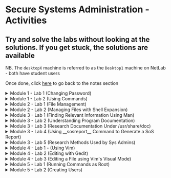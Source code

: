 # Secure Systems Administration - Activities

## Try and solve the labs without looking at the solutions. If you get stuck, the solutions are available

NB. The `desktopX` machine is referred to as the `Desktop1` machine on NetLab - both have student users

Once done, click [here](https://github.com/ComplexSec/secure-systems-admin) to go back to the notes section

<details><summary>Module 1 - Lab 1 (Changing Password)</summary>
<p>

### Step 1: Change the password for student to 55TurnK3y 

<details><summary>Solution</summary>
<p>
	
Done via the `passwd` command when either SSH'd into the workstation or via the GUI accessed via `Activities --> Education` and selecting the workstation VM

![](/images/passwd.png)

You should now be able to log out and back in via the "55TurnK3y" password

</p>
</details>

</p>
</details>

<details><summary>Module 1 - Lab 2 (Using Commands)</summary>
<p>
	
### Step 1 - Change student's password to T3st1ngT1me

<details><summary>Solution</summary>
<p>
	
Done via the `passwd` command when logged in as student. Simply type the old password and then the new password twice

![](/images/passwd2.png)

</p>
</details>

### Step 2 - Show current date and time

<details><summary>Solution</summary>
<p>
	
Simply type the `date` command into the terminal	

![](/images/date2.png)

</p>
</details>

### Step 3 - Display current time in the following format HH:MM:SS A/PM

<details><summary>Solution</summary>
<p>
	
Use the previous command - __date__ - with the %r argument

![](/images/date3.png)

</p>
</details>

### Step 4 - Identify what kind of file /usr/bin/clean-binary-files is

<details><summary>Solution</summary>
<p>
	
There is a problem with this one. Instead of running this task on the workstation VM, exit back out to the `Foundation 0` PC and you will identify the file exists

To identify what type of file it is, simply use the `file` command along with the file you want to identify

![](/images/foundation.png)

</p>
</details>

### Step 5 - Use the wc command and bash shortcuts to display the size of /usr/bin/clean-binary-files

<details><summary>Solution</summary>
<p>
	
Simply use the `wc` command on the file specified. If the previous command has been typed, you can shorten this to using the `Esc+.` shortcut to print the last string of the last command

![](/images/binary.png)

</p>
</details>

### Step 6 - Display the first 10 lines of /usr/bin/clean-binary-files

<details><summary>Solution</summary>
<p>
	
Use the `head` command to display the first 10 lines of a file by default - no need to specify via the `-n` argument

![](/images/first.png)

</p>
</details>

### Step 7 - Display the last 10 lines at the bottom of /usr/bin/clean-binary-files

<details><summary>Solution</summary>
<p>
	
Use the `tail` command to display the last 10 lines of a file by default - no specification needed

![](/images/last.png)

</p>
</details>

### Step 8 - Repeat the previous command but use the `-n 20` option to display the last 20 lines in the file

<details><summary>Solution</summary>
<p>
	
Use the Up Arrow to use the previous command and simply add the `-n 20` option

![](/images/20.png)

</p>
</details>

### Step 9 - Execute the date command without any arguments to display current date and time

<details><summary>Solution</summary>
<p>
	
Simply type `date` into the command line

![](/images/date4.png)

</p>
</details>

### Step 10 - Use bash history to display just the time

<details><summary>Solution</summary>
<p>
	
![](/images/41.png)

</p>
</details>

### Step 11 - Finish the BASH session

<details><summary>Solution</summary>
<p>
	
Simply type `exit` into the shell to exit both the SSH connection and the normal terminal

![](/images/exit.png)

</p>
</details>

</p>
</details>

<details><summary>Module 2 - Lab 1 (File Management)</summary>
<p>
	
## Step 1 - Creat sets of empty files (song1-6.mp3, snap1-6.jpg & film1-6.avi)

<details><summary>Solution</summary>
<p>
	
Simply use the touch command to create all mp3, jpg and avi files in the home directory - using three commands

![](/images/touch.png)

</p>
</details>

## Step 2 - Move songs into Music, snaps into Pictures and films into Videos

<details><summary>Solution</summary>
<p>
	
Simply use the `mv` command with the * after song, snap and film to move all correpsonding files into their respective directory

![](/images/mv.png)

</p>
</details>

## Step 3 - Make three directories (friends, family, work) in your home directory

<details><summary>Solution</summary>
<p>
	
Simply use the `mkdir` command along with the directory names

![](/images/friends.png)

</p>
</details>

## Step 4 - Copy all files containing numbers 1 and 2 to friends folder and all files containing 3 and 4 to the family folder

<details><summary>Solution</summary>
<p>
	
Simply use the `cp` command along with first, the files you want to copy and lastly their destination

![](/images/family.png)

</p>
</details>

## Step 5 - Copy all files containing numbers 5 and 6 to work folder

<details><summary>Solution</summary>
<p>
	
Do the previous command but change it to 5 and 6 and the destination to `~/work`

![](/images/work.png)

</p>
</details>
	
## Step 6 - Attempt to remove the `family` and `friends` directories via `rmdir`

<details><summary>Solution</summary>
<p>
	
Try and remove the directories using the `rmdir family/ friends/` command and you will get an error as they are not empty directories

![](/images/rmdir.png)

</p>
</details>

## step 7 - Use another command that succeeds in deleting the folders

<details><summary>Solution</summary>
<p>
	
To successfully delete directories that contain files, use the `rm -r` command followed by the directories you want to delete

![](/images/delete.png)

</p>
</details>

## Step 8 - Delete all files in work project, but but do not delete the directory

<details><summary>Solution</summary>
<p>
	
Use the `rm ~/work/*` command to delete all files in the work directory

![](/images/work2.png)

</p>
</details>

## Step 9 - From home directory, use the `rmdir` command to delete the work directory

<details><summary>Solution</summary>
<p>
	
Simply use the `rmdir` command on the work directory

![](/images/rmdirwork.png)

</p>
</details>

</p>
</details>

<details><summary>Module 2 - Lab 2 (Managing Files with Shell Expansion)</summary>
<p>

## Step 1 - Create files called `tv_seasonX_episodeY.ogg` and replace X with season number and Y with episode number - two seasons of six episodes each

<details><summary>Solution</summary>
<p>
	
Simply use the `touch` command

![](/images/touch2.png)

</p>
</details>

## Step 2 - Create eight files with names `mystery_chapterX.odf` and replace X with numbers 1 through 8

<details><summary>Solution</summary>
<p>
	
Using the same command as above - `touch` - create 8 mystery chapters

![](/images/8files.png)
	
</p>
</details>

## Step 3 - Create two directories named `season1` and `season2` under the Videos directory

<details><summary>Solution</summary>
<p>
	
Simply use the `mkdir` command

![](/images/seasons.png)
	
</p>
</details>

## Step 4 - Move the appropriate TV episodes into the season subdirectories using two commands only

<details><summary>Solution</summary>
<p>
	
Using the `mv` command and the asterisk, simply move them to their respsective folders

![](/images/moved.png)
	
</p>
</details>

## Step 5 - Create two level directory hierarchy with one command. Create `my_bestseller` under the Documents directory and `chapters` beneath the new `my_bestseller` directory

<details><summary>Solution</summary>
<p>
	
Use the `mkdir` command once again and create the directories with the `-p` option to create the parents

![](/images/chapters.png)

</p>
</details>

## Step 6 - Using one command, create 3 more subdirectories directly under `my_bestseller` directory. Name these `editor`, `plot_change` and `vacation`

<details><summary>Solution</summary>
<p>
	
Use the `mkdir` command and create the directories. You do not need the -p option this time as the parent directory already exists

![](/images/three.png)

</p>
</details>

## Step 7 - Change to chapters directory. Move all book chapters into the `chapters` directory using the simplest syntax

<details><summary>Solution</summary>
<p>
	
Use the `cd` command and the `mv` command to move the chapters to the current directory using the `.` symbol

![](/images/mystery.png)
	
</p>
</details>

## Step 8 - Move the first two chapters to the `editor` directory using relative syntax

<details><summary>Solution</summary>
<p>
	
Simply use the `mv` command and relative pathing to move it to the upper directory and the editor directory

![](/images/editor.png)
	
</p>
</details>

## Step 9 - Move chapters 8 and 9 to the vacation folder using one command without wildcard characters

<details><summary>Solution</summary>
<p>
	
Copy the same command as above but simply change names and directories

![](/images/vacation.png)
	
</p>
</details>

## Step 10 - With one command, change directory to season 2 TV episodes location, then copy the first episode to the vacation directory

<details><summary>Solution</summary>
<p>
	
Use the `cd` command to move into the directory `~/Videos/season2` and use the `cp` command to copy the first episode of season 2 into the vacation directory

![](/images/season2.png)
	
</p>
</details>

## Step 11 - With one command, change the working directory to `vacation` then list files. Return to the season 2 directory using the `previous working directory` shortcut. Copy the episode 2 file into `vacation`. Return to `vacation` using the shortcut again

<details><summary>Solution</summary>
<p>
	
Use the `cd`, `cp` commands to carry out this task

![](/images/prev.png)
	
</p>
</details>

## Step 12 - Copy chapters 5 and 6 into `plot_change` then move up one directory to `vacation` parent directory then use one command from there

<details><summary>Solution</summary>
<p>
	
Simply use the `cp` command with the `[]` operators to move 5 and 6 at the same time

![](/images/plot.png)
	
</p>
</details>

## Step 13 - Make three backups of chapter 5. Move to `plot_change` directory and copy chapter5 as a new file name to include the full date. Make another copy appending the current timestamp to ensure a unique file name. Also make a copy appending the current user to the file name

<details><summary>Solution</summary>
<p>
	
Simply use the `cp` command to make backups and use the `date` command to add the dates at the end with various modifiers and the `$USER` variable to add the username

![](/images/dates.png)
	
</p>
</details>

## Step 14 - Delete the `plot_change` directory by first deleting all of the files inside and removing it by first trying the rm command and then the rmdir command

<details><summary>Solution</summary>
<p>
	
Use the `rm` command with asterisk to delete all files inside plot change
	
![](/images/plotchange.png)

</p>
</details>

## Step 15 - Delete the `vacation` directory using the rm command with the recursive option then return to home directory

<details><summary>Solution</summary>
<p>
	
Use the `rm -r` command to recursive delete the vacation folder and all files inside

![](/images/vac.png)
	
</p>
</details>

</p>
</details>

<details><summary>Module 3 - Lab 1 (Finding Relevant Information Using Man)</summary>
<p>
	
## Step 1 - View the gedit(1) man page

<details><summary>Solution</summary>
<p>
	
Simply type `man 1 gedit` to open the relevant man page 

![](/images/man1.png)

</p>
</details>

## Step 2 - Research how to edit a specific file using gedit

<details><summary>Solution</summary>
<p>
	
Simply look through the gedit man page and you will find it

![](/images/filename.png)
	
</p>
</details>

## Step 3 - Research the gedit option used to begin an editing session with the cursor at the end

<details><summary>Solution</summary>
<p>
	
Again, look through the man page and you will find the relevant option

![](/images/line.png)
	
</p>
</details>

## Step 4 - Research the su(1) man page

<details><summary>Solution</summary>
<p>
	
Simply use the same command we did for gedit using the 1 option

![](/images/mansu.png)
	
</p>
</details>

## Step 5 - Research what su does when username argument is omitted

<details><summary>Solution</summary>
<p>
	
You will find this answer by reading the man page
	
![](/images/su2.png)

</p>
</details>

## Step 6 - Research how su behaves when a single dash option is used

<details><summary>Solution</summary>
<p>
	
![](/images/root.png)
	
</p>
</details>

## Step 7 - Consult the passwd(1) man page and determine the options that lock and unlock an account

<details><summary>Solution</summary>
<p>
	
Simply open the man page and look through it

![](/images/lock.png)
	
</p>
</details>

## Step 8 - Locate the two principles to remember according to passwd man page

<details><summary>Solution</summary>
<p>
	
Using the `/principle` command inside the man page, we find the two principles via the string search

![](/images/princ.png)

</p>
</details>

## Step 9 - Consult the man page documenting the syntax of the /etc/passwd file and find out what the third field means

<details><summary>Solution</summary>
<p>
	
To see the syntax documenting the syntax of passwd file instead of the passwd command, we use section 5 when searching for passwd

![](/images/sec5.png)
	
</p>
</details>

## Step 10 - Which command will list detailed information about a zip archive?

<details><summary>Solution</summary>
<p>
	
Using the `man -k zip` command, we can see man pages relating to zips

![](/images/zipinfo.png)
	
</p>
</details>

## Step 11 - Which man page contains a list of parameters that can be pased to the kernel at boot?

<details><summary>Solution</summary>
<p>
	
Again, using the `man -k` command, we can search for the keyword of boot

![](/images/boot.png)
	
</p>
</details>

## Step 12 - Which command is used to tune ext4 file system parameters?

<details><summary>Solution</summary>
<p>
	
Finally, for the third time, use the `man -k` command with the keyword ext4

![](/images/tune2fs.png)
	
</p>
</details>

</p>
</details>

<details><summary>Module 3 - Lab 2 (Understanding Program Documentation)</summary>
<p>
	
## Step 1 - Invoke __pinfo__ without arguments

<details><summary>Solution</summary>
<p>

Simply type `pinfo` into the CLI
	
![](/images/pinfo.png)

</p>
</details>

## Step 2 - Navigate to the __Common Options__ topic

<details><summary>Solution</summary>
<p>
	
Use the Down Arrow to move to Common Options - it will be highlighted red. Once there, hit Enter

![](/images/common.png)

</p>
</details>

## Step 3 - Browse through this __Info__ topic and learn if long-style options can be abbreviated

<details><summary>Solution</summary>
<p>
	
Read through the documentation and you will find it.

![](/images/common.png)

</p>
</details>

## Step 4 - Determine what the symbols `--` signify when used as an argument

<details><summary>Solution</summary>
<p>
	
The symbols signify the end of command options and the start of command arguments in complex commands

![](/images/--.png)

</p>
</details>

## Step 5 - Without exiting __pinfo__ move up to the GNU Coreutils node

<details><summary>Solution</summary>
<p>
	
To go up one node, use the `u` character inside of pinfo

![](/images/u.png)

</p>
</details>

## Step 6 - Move up again to the top topic

<details><summary>Solution</summary>
<p>
	
Once again, hit the `u` character

![](/images/u2.png)

</p>
</details>

## Step 7 - Search for the pattern __nano__ and select that topic

<details><summary>Solution</summary>
<p>
	
To search simply hit `/` followed directly by your string and hit Enter

![](/images/nano.png)

</p>
</details>

## Step 8 - In the Introduction locate and select Command Line Options and browse the topic

<details><summary>Solution</summary>
<p>
	
It is located under Nano -> Introduction -> Command Line Options

![](/images/clop.png)

</p>
</details>

## Step 9 - Move up one level to return to Introduction and move to the next topic

<details><summary>Solution</summary>
<p>
	
Once read, hit `u` once again to back up one topic and then hit `n`. The new location will be in Editor Basics under nano

![](/images/un.png)

</p>
</details>

## Step 10 - Exit __pinfo__

<details><summary>Solution</summary>
<p>
	
Simply press `q` to quit pinfo

</p>
</details>

## Step 11 - Invoke __pinfo__ again specifying nano as the destination topic

<details><summary>Solution</summary>
<p>
	
Simply type `pinfo nano` to open directly up to the nano topic

![](/images/pnano.png)

</p>
</details>

## Step 12 - Select the Editor Basics topic

<details><summary>Solution</summary>
<p>
	
Use arrow keys to select the Editor Basics

![](/images/edbas.png)

</p>
</details>

## Step 13 - Read the Entering Text and Special Functions subtopics

<details><summary>Solution</summary>
<p>
	
Press n to move to the next topic directly instead of going up one node and then back

![](/images/specfunc.png)

</p>
</details>

</p>
</details>

<details><summary>Module 3 - Lab 3 (Research Documentation Under /usr/share/doc)</summary>
<p>
	
## Step 1 - Where can you find the latest news about the vim project?

<details><summary>Solution</summary>
<p>
	
Navigate to the `/usr/share/doc` directory and view the vim-common README

![](/images/vim.png)

</p>
</details>

## Step 2 - What is the wiki URI for the yum package?

<details><summary>Solution</summary>
<p>
	
It is located under yum-3.4.3 and is contained in a README file

![](/images/yum.png)

</p>
</details>

## Step 3 - What examples are provided for the command-line bc calculator?

<details><summary>Solution</summary>
<p>
	
Located in the `bc` directory under the README file

![](/images/bc.png)

</p>
</details>

## Step 4 - How would you read the provided GRUB2 manual?

<details><summary>Solution</summary>
<p>
	
Under the `grub2` directory there is a .html file. Open it with Firefox

![](/images/grub2.png)

</p>
</details>

## Step 5 - What software provides its document as a separate package?

<details><summary>Solution</summary>
<p>
	
Use `yum` to display only those packages that contain -doc, -docs or -documentation in the package name

![](/images/doc.png)

</p>
</details>

</p>
</details>

<details><summary>Module 3 - Lab 4 (Using __sosreport__ Command to Generate a SoS Report)</summary>
<p>
	
## Step 1 - If currently working as a non-root user, switch to root

<details><summary>Solution</summary>
<p>
	
To switch to root, simply type `su -` and use the password `redhat`

![](/images/root2.png)

</p>
</details>

## Step 2 - Run the __sosreport__ command

<details><summary>Solution</summary>
<p>
	
Simply type `sosreport` command

![](/images/sosreport.png)
	
</p>
</details>

## Step 3 - Change directory to /var/tmp and unpack the archive

<details><summary>Solution</summary>
<p>
	
Use the `tar -xvf <filename>` command to unpack it all

![](/images/generate.png)

</p>
</details>

## Step 4 - Change directory to the resulting subdirectory and browse the files founmd there


<details><summary>Solution</summary>
<p>
	
Open files, list directories, and continue to browse to become familiar with the information included in SoS reports. When finished, remove the archive directory and files

![](/images/route.png)
	
</p>
</details>

</p>
</details>

<details><summary>Module 3 - Lab 5 (Research Methods Used by Sys Admins)</summary>
<p>
	
## Step 1 - Research man(1) to determine how to prepare a man page for printing

<details><summary>Solution</summary>
<p>
	
Simply use the `man man` command to research the man command

![](/images/mant.png)

</p>
</details>

## Step 2 - Create a formatted output file of the paswd man page

<details><summary>Solution</summary>
<p>
	
To create this, simply use the `-t` man option with with passwd file and output it to a .ps file

![](/images/pass.png)
	
</p>
</details>

## Step 3 - Research using man to learn the commands used for viewing or printing PostScript files after updating the manual page index cache

<details><summary>Solution</summary>
<p>
	
Using the `man -k` command and searching for either `postscript` or `viewer` will return man pages matching either word

![](/images/mank.png)
	
</p>
</details>

## Step 4 - Research evince(1) using man to learn how to use the viewer in preview mode

<details><summary>Solution</summary>
<p>
	
Simply use `man evince` command and read through it

![](/images/evince.png)
	
</p>
</details>

## Step 5 - View your PostScript file using the various evince options you researched

<details><summary>Solution</summary>
<p>
	
First, you can simply use `evince passwd.ps` to view it normally

![](/images/pass1.png)

Secondly, you can use the `-w` option to preview it

![](/images/pass2.png)

Lastly, using the `-i  3` option will open it at page 3 (exact page nmuber)

![](/images/pass3.png)
	
</p>
</details>

## Step 6 - Using man research lp(1) to determine how to print any document starting on a specific page

<details><summary>Solution</summary>
<p>
	
Simply use `man lp` and find out what the syntax would be to print only pages 2 and 3 of the PostScript file

![](/images/pages.png)

Note that the `-P` option specifies pages. The lp command spools to the default printer.
	
</p>
</details>

## Step 7 - Using pinfo, look for GNU info about the evince viewer

<details><summary>Solution</summary>
<p>
	
Use the `pinfo evince` command to open straight into evince - note that the man page is displayed instead. The pinfo document viewer looks for relevant man page when no appropriate GNU documentation node exists

![](/images/evinceman.png)

</p>
</details>

## Step 8 - Use pinfo to locate and browse all document nodes for the coreutils commands and programs

<details><summary>Solution</summary>
<p>
	
First, open up `pinfo` normally. Then select the `Coreutils: Core GNU` option and press Enter. Then select Introduction. Walk through the Introduction by press n for the next node until node 29

![](/images/tools.png)
	
</p>
</details>

## Step 9 - Using firefox, open the system's package documentation and browse into the man-db package subdirectory

<details><summary>Solution</summary>
<p>
	
Simply type `firefox /usr/share/doc` to open up the directory in Firefox. Once there, navigate to the man-db page. You can view either the .txt file or the .ps file

![](/images/firefox.png)
	
</p>
</details>

## Step 10 - Using the open Firefox browser, locate and browser into the initscripts package subdirectory and view the sysconfig.txt file


<details><summary>Solution</summary>
<p>
	
Simply navigate to the request directory and view the file sysconfig.txt inside Firefox

![](/images/sysconf.png)
	
</p>
</details>

</p>
</details>

<details><summary>Module 4 - Lab 1 - (Using Vim)</summary>
<p>
	
## Step 1 - Open vimtutor, read the welcome screen and perform lesson 1.1

<details><summary>Solution</summary>
<p>
	
This lesson talks about navigating via the h, j, k and l keys

![](/images/lessons1_1.png)

</p>
</details>

## Step 2 - Return to the vimtutor window and perform lesson 1.2

<details><summary>Solution</summary>
<p>
	
This lesson talks about quitting vim

![](/images/lessons1_2.png)

</p>
</details>

## Step 3 - Return to the vimtutor window and perform lesson 1.3

<details><summary>Solution</summary>
<p>
	
This lesson talks about editing and deletion of text

![](/images/lessons1_3.png)

</p>
</details>

## Step 4 - Return to the vimtutor window and perform lesson 1.4

<details><summary>Solution</summary>
<p>
	
This lesson talks about inserting text and how to do it

![](/images/lessons1_4.png)

</p>
</details>

## Step 5 - Return to the vimtutor window and perform lesson 1.5

<details><summary>Solution</summary>
<p>
	
This lessons talks about appending text

![](/images/lessons1_5.png)

</p>
</details>

## Step 6 - Return to the vimtutor window and perform lesson 1.6

<details><summary>Solution</summary>
<p>
	
This lesson talks about editing a file

![](/images/lessons1_6.png)

</p>
</details>

## Step 7 - Return to the vimtutor window and read the lesson 1 summary

<details><summary>Solution</summary>
<p>
	
![](/images/lesson_summary.png)

</p>
</details>

</p>
</details>

<details><summary>Module 4 - Lab 2 (Editing with Gedit)</summary>
<p>
	
## Step 1 - Redirect a long listing of all home directory files into a file named gedit_lab.txt

<details><summary>Solution</summary>
<p>
	
First, use the command `ls -al` to display all files and use the `>` operator to redirect output to a file

![](/images/redirect.png)

</p>
</details>

## Step 2 - Open the file with gedit in the background

<details><summary>Solution</summary>
<p>
	
Using the `&` symbol allows us to run files in the background and still be able to use the terminal

![](/images/amper.png)
	
</p>
</details>

## Step 3 - Insert the date at the top of the file via the date command and copying the reuslts

<details><summary>Solution</summary>
<p>
	
In the terminal, use the `date "+%A", "%B", "%d", "%Y"` to display the current date and copy it into gedit using the shortcuts

![](/images/date5.png)	
	
</p>
</details>

## Step 4 - Insert a description for this document including your username and host name via the command line and copy

<details><summary>Solution</summary>
<p>
	
To get the username and hostname, you can use the `$USER` and `$(hostname)` options on the command line to generate a sentence

![](/images/echouser.png)	
	
</p>
</details>

## Step 5 - Remove files that are not hidden configuration files or directories

<details><summary>Solution</summary>
<p>
	
Simply remove them inside gedit like a normal text editor so only the `.<files>` exist
	
![](/images/finish.png)	

</p>
</details>

</p>
</details>

<details><summary>Module 4 - Lab 3 (Editing a File using Vim's Visual Mode)</summary>
<p>
	
## Step 1 - Redirect a long list of all content in student's home directory into a file called editing_final_lab.txt

<details><summary>Solution</summary>
<p>
	
Simply use the `ls -al` option and redirect operators

![](/images/final.png)	

</p>
</details>

## Step 2 - Edit the file using Vim to take advantage of visual mode

<details><summary>Solution</summary>
<p>
	
Simlpy open the file using Vim

![](/images/visual.png)	
	
</p>
</details>

## Step 3 - Remove the first three lines

<details><summary>Solution</summary>
<p>
	
Use the arrow keys to position the cursor at the first character in the first row and hit `V` to enter line-based visual mode. Move down using the down arrow key three to select the first three rows and delete them with `x`

![](/images/first_three.png)	
	
</p>
</details>

## Step 4 - Remove permission columns for group and other on the first list

<details><summary>Solution</summary>
<p>
	
Use the arrow keys to position the cursor at the first character and enter visual mode with `V`. Then, use the arrow keys to position the cursor at the last character and delete with `x`

![](/images/x.png)	
	
</p>
</details>

## Step 5 - Remove the permission columns for group and other on the remaining lines

<details><summary>Solution</summary>
<p>
	
Again, use the arrow keys to position the cursor at the first character, enter visual mode with the control sequence `CTRL+V` and use the arrow keys to position the cursor at the last character of the column then press x to delete

![](/images/x2.png)	
	
</p>
</details>

## Step 6 - Remove the group owner column leaving only one student column on all lines

<details><summary>Solution</summary>
<p>
	
Do the same thing as step 5 - position the cursor at the start, hit CTRL+V, move to the bottom and delete

![](/images/x3.png)	
	
</p>
</details>

## Step 7 - Remove the time column but leave the month and day on all lines

<details><summary>Solution</summary>
<p>
	
Again, do the same but with the time column this time

![](/images/time.png)
	
</p>
</details>

## Step 8 - Remove the Desktop and Public rows

<details><summary>Solution</summary>
<p>
	
Once more, delete the rows this time with normal visual mode (V) and delete using `x`

![](/images/capital.png)
	
</p>
</details>

## Step 9 - Save and exit and make a backup using the date in seconds to create a unique filename

<details><summary>Solution</summary>
<p>
	
Save and exit vim using `:wq` command. Then, make the backup using the `cp editing_final_lab.txt editing_final_lab_$(date +%s).txt` command

![](/images/seconds.png)
	
</p>
</details>

## Step 10 - Mail the file contents as the message not an attachement to the student user

<details><summary>Solution</summary>
<p>
	
To mail it, simply pipe the `cat` command into the mail command. The `-s` option sets the subject line and `student` is the recipient

![](/images/mail.png)
	
</p>
</details>

## Step 11 - Append a dashed line to the file to recognize the beginning of newer content

<details><summary>Solution</summary>
<p>
	
Use the `echo` command to append a dotted line to the end of the file

![](/images/dotted.png)
	
</p>
</details>

## Step 12 - Append a full process listing but only for processes owned by the current user student

<details><summary>Solution</summary>
<p>
	
To list all process use the `ps -f` command (`-f` means full format listing) and then use the `tee -a editing_final_lab.txt` command to append it (`-a` for append)

![](/images/tee.png)
	
</p>
</details>

## Step 13 - Confirm that the process listing is at the bottom

<details><summary>Solution</summary>
<p>
	
Simply cat out the file to confirm it happened

![](/images/confirm.png)
	
</p>
</details>

</p>
</details>

<details><summary>Module 5 - Lab 1 (Running Commands as Root)</summary>
<p>

## Step 1 - View the user and group info and display current directory

<details><summary>Solution</summary>
<p>

Simply use the `id` command to view info and `pwd` command to display the current directory

![](/images/usrgroup.png)

</p>
</details>

## Step 2 - View the variables which specify the home directory and locations searched for executable files

<details><summary>Solution</summary>
<p>

Use the `echo $HOME` and `echo $PATH` to read the $HOME and $PATH variables respectively 

![](/images/homepath.png)

</p>
</details>

## Step 3 - Switch to root without the dash

<details><summary>Solution</summary>
<p>

Type the `su` command without any arguments to switch to root

![](/images/nodash.png)

</p>
</details>

## Step 4 - View user and group info and display current directory

<details><summary>Solution</summary>
<p>
	
Use the same commands as step 1 - `id` and `pwd`

![](/images/idpwd.png)

</p>
</details>

## Step 5 - View variables which specify the home directory and locations searched for executable files

<details><summary>Solution</summary>
<p>
	
Use the same commands as step 2 - `echo $HOME/$PATH`

![](/images/pathhome.png)

</p>
</details>

## Step 6 - Exit the shell and return to student user

<details><summary>Solution</summary>
<p>
	
Simply type the `exit` command

![](/images/exit2.png)

</p>
</details>

## Step 7 - Switch to root with the dash

<details><summary>Solution</summary>
<p>
	
To use the dash to switch to root, use the `su -` command

![](/images/withdash.png)

</p>
</details>

## Step 8 - View user and group info and display current directory

<details><summary>Solution</summary>
<p>
	
Use the same commands as step 1 - `id` and `pwd`

![](/images/idpwd2.png)

</p>
</details>

## Step 9 - View variables which specify the home directory and locations searched for executable files

<details><summary>Solution</summary>
<p>
	
Use the same commands as step 2 - `echo $HOME/$PATH`

![](/images/rootid.png)

</p>
</details>

## Step 10 - Exit the shell and return to student user

<details><summary>Solution</summary>
<p>
	
Siomply type the `exit` command

![](/images/exit3.png)

</p>
</details>

## Step 11 - View last 5 lines of /var/log/messages

<details><summary>Solution</summary>
<p>
	
To view the last 5 lines of a file, use the `tail` command with the `-5` option to specify how many lines up you want to display

![](/images/varlogmes.png)

</p>
</details>

## Step 12 - Make backup of a config file in the /etc directory

<details><summary>Solution</summary>
<p>
	
To make a backup, simply copy the file and use a different name as the output via the `cp` command

![](/images/motd.png)

</p>
</details>

## Step 13 - Remove the /etc/motdOLD file

<details><summary>Solution</summary>
<p>
	
To remove a file, simply use the `rm` command on the specified file

![](/images/rmetc.png)

</p>
</details>

## Step 14 - Edit a config file in the /etc directory

<details><summary>Solution</summary>
<p>
	
Use the `echo` command to print text to the string and use the `>>` operator to append it to a specified file

![](/images/sudo.png)

</p>
</details>

</p>
</details>

<details><summary>Module 5 - Lab 2 (Creating Users)</summary>
<p>

## Step 1 - Become the root user at the shell prompt

<details><summary>Solution</summary>
<p>

Use the `su -` or `su` command to become the root uses (the password is redhat)

![](/images/root3.png)

</p>
</details>

## Step 2 - Add the user juliet

<details><summary>Solution</summary>
<p>

Use the `useradd juliet` command to create a new user on the system

![](/images/useradd2.png)

</p>
</details>

## Step 3 - Confirm that juliet was added by examining /etc/passwd

<details><summary>Solution</summary>
<p>

Simply view the contents of the `/etc/passwd` file to see the new user located at the bottom

![](/images/juliet.png)

</p>
</details>

## Step 4 - Use the passwd command to initialize juliet's password

<details><summary>Solution</summary>
<p>

Use the `passwd juliet` command to create a password for the specified user

![](/images/passjuliet.png)

</p>
</details>

## Step 5 - Continue adding the remaining users and set initial passwords: romeo, hamlet, reba, dolly and elvis

<details><summary>Solution</summary>
<p>

Using the same commands for juliet, do the same thing for the remaining 5 users

![](/images/5users.png)

</p>
</details>